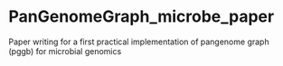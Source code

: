 # PanGenomeGraph_microbe_paper
Paper writing for a first practical implementation of pangenome graph (pggb) for microbial genomics

